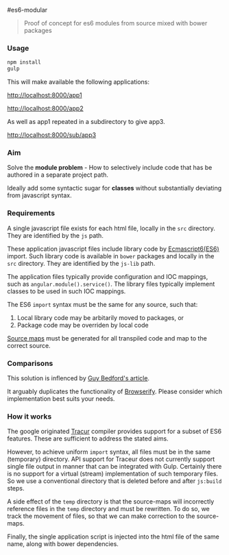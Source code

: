 #es6-modular

> Proof of concept for es6 modules from source mixed with bower packages

### Usage

```javascript
npm install
gulp
```

This will make available the following applications:

[http://localhost:8000/app1](http://localhost:8000/app1)

[http://localhost:8000/app2](http://localhost:8000/app2)

As well as app1 repeated in a subdirectory to give app3.

[http://localhost:8000/sub/app3](http://localhost:8000/sub/app3)

### Aim

Solve the **module problem** - How to selectively include code that has be authored in a separate project path.

Ideally add some syntactic sugar for **classes** without substantially deviating from javascript syntax.

### Requirements

A single javascript file exists for each html file, locally in the `src` directory. They are identified by the `js` path.

These application javascript files include library code by [Ecmascript6(ES6)](http://wiki.ecmascript.org/doku.php?id=harmony:modules) import. Such library code is available
in `bower` packages and locally in the `src` directory. They are identified by the `js-lib` path.

The application files typically provide configuration and IOC mappings, such as `angular.module().service()`.
The library files typically implement classes to be used in such IOC mappings.

The ES6 `import` syntax must be the same for any source, such that:

1. Local library code may be arbitarily moved to packages, or
2. Package code may be overriden by local code

[Source maps](http://blog.teamtreehouse.com/introduction-source-maps) must be generated for all transpiled code
and map to the correct source.

### Comparisons

This solution is inflenced by [Guy Bedford's article](http://guybedford.com/practical-workflows-for-es6-modules).

It arguably duplicates the functionality of [Browserify](http://browserify.org/). Please consider which implementation best suits your needs.

### How it works

The google originated [Tracur](https://github.com/google/traceur-compiler) compiler provides support for a subset
of ES6 features. These are sufficient to address the stated aims.

However, to achieve uniform `import` syntax, all files must be in the same (temporary) directory. API support for
Traceur does not currently support single file output in manner that can be integrated with Gulp. Certainly
there is no support for a virtual (stream) implementation of such temporary files. So we use a conventional directory
that is deleted before and after `js:build` steps.

A side effect of the `temp` directory is that the source-maps will incorrectly reference files in the `temp` directory
and must be rewritten. To do so, we track the movement of files, so that we can make correction to the source-maps.

Finally, the single application script is injected into the html file of the same name, along with bower dependencies.
